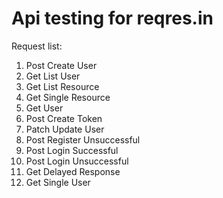 # Api testing for reqres.in
Request list:
1. Post Create User
2. Get List User
3. Get List Resource
4. Get Single Resource
5. Get User
6. Post Create Token
7. Patch Update User
8. Post Register Unsuccessful
9. Post Login Successful
10. Post Login Unsuccessful
11. Get Delayed Response
12. Get Single User
